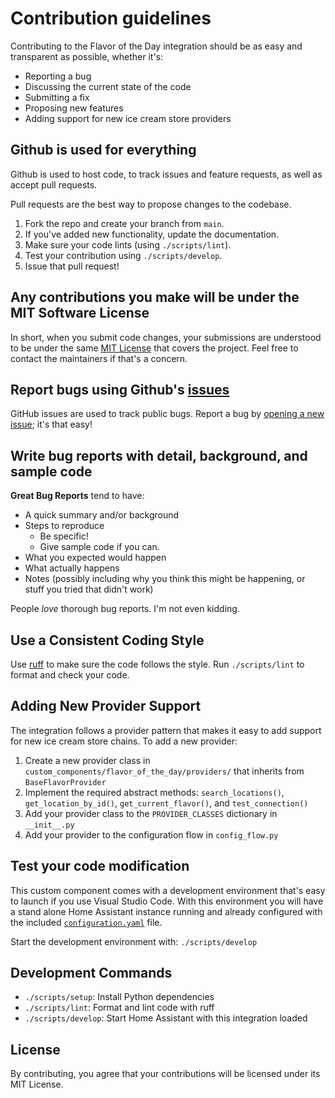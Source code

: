 # Contribution guidelines

Contributing to the Flavor of the Day integration should be as easy and transparent as possible, whether it's:

- Reporting a bug
- Discussing the current state of the code
- Submitting a fix
- Proposing new features
- Adding support for new ice cream store providers

## Github is used for everything

Github is used to host code, to track issues and feature requests, as well as accept pull requests.

Pull requests are the best way to propose changes to the codebase.

1. Fork the repo and create your branch from `main`.
2. If you've added new functionality, update the documentation.
3. Make sure your code lints (using `./scripts/lint`).
4. Test your contribution using `./scripts/develop`.
5. Issue that pull request!

## Any contributions you make will be under the MIT Software License

In short, when you submit code changes, your submissions are understood to be under the same [MIT License](http://choosealicense.com/licenses/mit/) that covers the project. Feel free to contact the maintainers if that's a concern.

## Report bugs using Github's [issues](../../issues)

GitHub issues are used to track public bugs.
Report a bug by [opening a new issue](../../issues/new/choose); it's that easy!

## Write bug reports with detail, background, and sample code

**Great Bug Reports** tend to have:

- A quick summary and/or background
- Steps to reproduce
  - Be specific!
  - Give sample code if you can.
- What you expected would happen
- What actually happens
- Notes (possibly including why you think this might be happening, or stuff you tried that didn't work)

People *love* thorough bug reports. I'm not even kidding.

## Use a Consistent Coding Style

Use [ruff](https://github.com/charliermarsh/ruff) to make sure the code follows the style. Run `./scripts/lint` to format and check your code.

## Adding New Provider Support

The integration follows a provider pattern that makes it easy to add support for new ice cream store chains. To add a new provider:

1. Create a new provider class in `custom_components/flavor_of_the_day/providers/` that inherits from `BaseFlavorProvider`
2. Implement the required abstract methods: `search_locations()`, `get_location_by_id()`, `get_current_flavor()`, and `test_connection()`
3. Add your provider class to the `PROVIDER_CLASSES` dictionary in `__init__.py`
4. Add your provider to the configuration flow in `config_flow.py`

## Test your code modification

This custom component comes with a development environment that's easy to launch
if you use Visual Studio Code. With this environment you will have a stand alone
Home Assistant instance running and already configured with the included
[`configuration.yaml`](./config/configuration.yaml)
file.

Start the development environment with: `./scripts/develop`

## Development Commands

- `./scripts/setup`: Install Python dependencies
- `./scripts/lint`: Format and lint code with ruff
- `./scripts/develop`: Start Home Assistant with this integration loaded

## License

By contributing, you agree that your contributions will be licensed under its MIT License.
